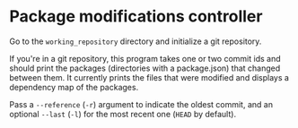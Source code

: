 # Package modifications controller

Go to the `working_repository` directory and initialize a git repository.

If you're in a git repository, this program takes one or two commit ids and should print the packages (directories with a package.json) that changed between them. It currently prints the files that were modified and displays a dependency map of the packages.

Pass a `--reference` (`-r`) argument to indicate the oldest commit, and an optional `--last` (`-l`) for the most recent one (`HEAD` by default).
